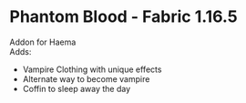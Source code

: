 # Phantom Blood - Fabric 1.16.5
Addon for Haema <br />
Adds:
* Vampire Clothing with unique effects
* Alternate way to become vampire
* Coffin to sleep away the day
